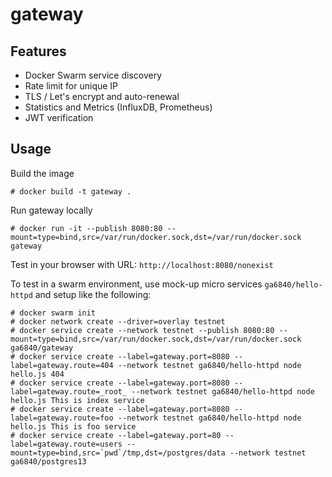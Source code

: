 # gateway

## Features
* Docker Swarm service discovery
* Rate limit for unique IP
* TLS / Let's encrypt and auto-renewal
* Statistics and Metrics (InfluxDB, Prometheus)
* JWT verification

## Usage
Build the image
```
# docker build -t gateway .
```

Run gateway locally
```
# docker run -it --publish 8080:80 --mount=type=bind,src=/var/run/docker.sock,dst=/var/run/docker.sock gateway
```

Test in your browser with URL: `http://localhost:8080/nonexist`

To test in a swarm environment, use mock-up micro services `ga6840/hello-httpd` and setup like the following:
```
# docker swarm init
# docker network create --driver=overlay testnet
# docker service create --network testnet --publish 8080:80 --mount=type=bind,src=/var/run/docker.sock,dst=/var/run/docker.sock ga6840/gateway
# docker service create --label=gateway.port=8080 --label=gateway.route=404 --network testnet ga6840/hello-httpd node hello.js 404
# docker service create --label=gateway.port=8080 --label=gateway.route=_root_ --network testnet ga6840/hello-httpd node hello.js This is index service
# docker service create --label=gateway.port=8080 --label=gateway.route=foo --network testnet ga6840/hello-httpd node hello.js This is foo service
# docker service create --label=gateway.port=80 --label=gateway.route=users --mount=type=bind,src=`pwd`/tmp,dst=/postgres/data --network testnet ga6840/postgres13
```
